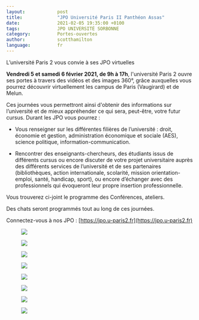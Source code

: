 ```yaml
---
layout:            post
title:             "JPO Université Paris II Panthéon Assas"
date:              2021-02-05 19:35:00 +0100
tags:              JPO UNIVERSITÉ SORBONNE
category:          Portes-ouvertes
author:            scotthamilton
language:          fr
---
```


L’université Paris 2 vous convie à ses JPO virtuelles

**Vendredi 5 et samedi 6 février 2021, de 9h à 17h**, l'université Paris 2 ouvre ses portes à travers des vidéos et des images 360°, grâce auxquelles vous pourrez découvrir virtuellement les campus de Paris (Vaugirard) et de Melun.

Ces journées vous permettront ainsi d'obtenir des informations sur l’université et de mieux appréhender ce qui sera, peut-être, votre futur cursus. Durant les JPO vous pourrez :

 - Vous renseigner sur les différentes filières de l’université : droit, économie et gestion, administration économique et sociale (AES), science politique, information-communication.

 - Rencontrer des enseignants-chercheurs, des étudiants issus de différents cursus ou encore discuter de votre projet universitaire auprès des différents services de l’université et de ses partenaires (bibliothèques, action internationale, scolarité, mission orientation-emploi, santé, handicap, sport), ou encore d’échanger avec des professionnels qui évoqueront leur propre insertion professionnelle.

Vous trouverez ci-joint le programme des Conférences, ateliers.

Des chats seront programmés tout au long de ces journées.



Connectez-vous à nos JPO : [https://jpo.u-paris2.fr](https://jpo.u-paris2.fr)

<div class="album">
   <figure>
      <img src="{{ "/media/img/PARIS-II-PANTHEON-ASSAS/VISUEL-MAILING.jpg" | absolute_url }}" />
   </figure>
   <figure>
      <img src="{{ "/media/img/PARIS-II-PANTHEON-ASSAS/JPO-CONF-1.jpg" | absolute_url }}" />
   </figure>
   <figure>
      <img src="{{ "/media/img/PARIS-II-PANTHEON-ASSAS/JPO-CONF-2.jpg" | absolute_url }}" />
   </figure>
   <figure>
      <img src="{{ "/media/img/PARIS-II-PANTHEON-ASSAS/JPO-CONF-3.jpg" | absolute_url }}" />
   </figure>
   <figure>
      <img src="{{ "/media/img/PARIS-II-PANTHEON-ASSAS/JPO-CONF-4.jpg" | absolute_url }}" />
   </figure>
   <figure>
      <img src="{{ "/media/img/PARIS-II-PANTHEON-ASSAS/JPO-CONF-5.jpg" | absolute_url }}" />
   </figure>
   <figure>
      <img src="{{ "/media/img/PARIS-II-PANTHEON-ASSAS/JPO-CONF-6.jpg" | absolute_url }}" />
   </figure>
   <figure>
      <img src="{{ "/media/img/PARIS-II-PANTHEON-ASSAS/JPO-CONF-7.jpg" | absolute_url }}" />
   </figure>
</div>
